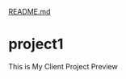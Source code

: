 [README.md](https://github.com/user-attachments/files/21900493/README.md)
# project1
This is My Client Project Preview
